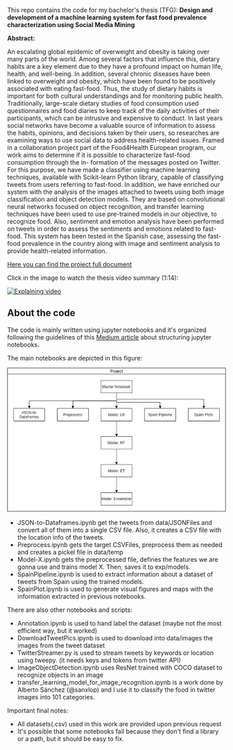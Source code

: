 This repo contains the code for my bachelor's thesis (TFG): **Design and development of a machine learning system for fast food prevalence characterization using Social Media Mining**

**Abstract:**

An escalating global epidemic of overweight and obesity is taking over many parts of the world. Among several factors that influence this, dietary habits are a key element due to they have a profound impact on human life, health, and well-being. In addition, several chronic diseases have been linked to overweight and obesity, which have been found to be positively associated with eating fast-food. Thus, the study of dietary habits is important for both cultural understandings and for monitoring public health. Traditionally, large-scale dietary studies of food consumption used questionnaires and food diaries to keep track of the daily activities of their participants, which can be intrusive and expensive to conduct. In last years social networks have become a valuable source of information to assess the habits, opinions, and decisions taken by their users, so researches are examining ways to use social data to address health-related issues. Framed in a collaboration project part of the Food4Health European program, our work aims to determine if it is possible to characterize fast-food consumption through the in- formation of the messages posted on Twitter. For this purpose, we have made a classifier using machine learning techniques, available with Scikit-learn Python library, capable of classifying tweets from users referring to fast-food. In addition, we have enriched our system with the analysis of the images attached to tweets using both image classification and object detection models. They are based on convolutional neural networks focused on object recognition, and transfer learning techniques have been used to use pre-trained models in our objective, to recognize food. Also, sentiment and emotion analysis have been performed on tweets in order to assess the sentiments and emotions related to fast-food. This system has been tested in the Spanish case, assessing the fast-food prevalence in the country along with image and sentiment analysis to provide health-related information.

[Here you can find the project full document](http://www.gsi.upm.es/administrator/components/com_jresearch/files/publications/tfg-dani-vera.pdf)

Click in the image to watch the thesis video summary (1:14):

[![Explaining video](https://i.ytimg.com/an_webp/jM3m-Z3n3yA/mqdefault_6s.webp?du=3000&sqp=CID0__8F&rs=AOn4CLC-172-exzqmb31N-pta9rVTlATKw)](https://www.youtube.com/watch?v=jM3m-Z3n3yA)


## About the code

The code is mainly written using jupyter notebooks and it's organized following the guidelines of this [Medium article](https://towardsdatascience.com/structuring-jupyter-notebooks-for-fast-and-iterative-machine-learning-experiments-e09b56fa26bb) about structuring jupyter notebooks.

The main notebooks are depicted in this figure:

![Notebooks diagram](images/TFGRepo.png)

* JSON-to-Dataframes.ipynb get the tweets from data/JSONFiles and convert all of them into a single CSV file. Also, it creates a CSV file with the location info of the tweets.
* Preprocess.ipynb gets the target CSVFiles, preprocess them as needed and creates a pickel file in data/temp
* Model-X.ipynb gets the preprocessed file, defines the features we are gonna use and trains model X. Then, saves it to exp/models.
* SpainPipeline.ipynb is used to extract information about a dataset of tweets from Spain using the trained models.
* SpainPlot.ipynb is used to generate visual figures and maps with the information extracted in previous notebooks.

There are also other notebooks and scripts:
* Annotation.ipynb is used to hand label the dataset (maybe not the most efficient way, but it worked)
* DownloadTweetPics.ipynb is used to download into data/images the images from the tweet dataset
* TwitterStreamer.py is used to stream tweets by keywords or location using tweepy. (it needs keys and tokens from twitter API)
* ImageObjectDetection.ipynb uses ResNet trained with COCO dataset to recognize objects in an image
* transfer_learning_model_for_image_recognition.ipynb is a work done by Alberto Sánchez (@sanxlop) and I use it to classify the food in twitter images into 101 categories.

Important final notes:
* All datasets(.csv) used in this work are provided upon previous request
* It's possible that some notebooks fail because they don't find a library or a path, but it should be easy to fix.
